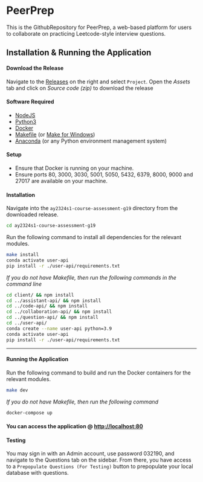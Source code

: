 # PeerPrep

This is the GithubRepository for PeerPrep, a web-based platform for users to
collaborate on practicing Leetcode-style interview questions.

## Installation & Running the Application

#### Download the Release

Navigate to the
[Releases](https://github.com/CS3219-AY2324S1/ay2324s1-course-assessment-g19/releases)
on the right and select `Project`. Open the _Assets_ tab and click on _Source
code (zip)_ to download the release

#### Software Required

- [NodeJS](https://nodejs.org/en/)
- [Python3](https://www.python.org/downloads/)
- [Docker](https://www.docker.com/products/docker-desktop/)
- [Makefile](https://www.gnu.org/software/make/) (or
  [Make for Windows](https://gnuwin32.sourceforge.net/packages/make.htm))
- [Anaconda](https://www.anaconda.com/download) (or any Python environment
  management system)

#### Setup

- Ensure that Docker is running on your machine.
- Ensure ports 80, 3000, 3030, 5001, 5050, 5432, 6379, 8000, 9000 and 27017 are
  available on your machine.

#### Installation

Navigate into the `ay2324s1-course-assessment-g19` directory from the downloaded
release.

```bash
cd ay2324s1-course-assessment-g19
```

Run the following command to install all dependencies for the relevant modules.

```bash
make install
conda activate user-api
pip install -r ./user-api/requirements.txt
```

_If you do not have Makefile, then run the following commands in the command
line_

```bash
cd client/ && npm install
cd ../assistant-api/ && npm install
cd ../code-api/ && npm install
cd ../collaboration-api/ && npm install
cd ../question-api/ && npm install
cd ../user-api/
conda create --name user-api python=3.9
conda activate user-api
pip install -r ./user-api/requirements.txt
```

---

#### Running the Application

Run the following command to build and run the Docker containers for the
relevant modules.

```bash
make dev
```

_If you do not have Makefile, then run the following command_

```bash
docker-compose up
```

#### You can access the application @ [http://localhost:80](http://localhost:80)

#### Testing

You may sign in with an Admin account, use password 032190, and navigate to the
Questions tab on the sidebar. From there, you have access to a
`Prepopulate Questions (For Testing)` button to prepopulate your local database
with questions.
